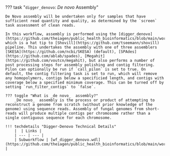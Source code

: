 ??? task "`digger_denovo`: _De novo_ Assembly"

    De Novo assembly will be undertaken only for samples that have sufficient read quantity and quality, as determined by the `screen` task assessment of clean reads. 

    In this workflow, assembly is performed using the [digger_denovo](https://github.com/theiagen/public_health_bioinformatics/blob/main/workflows/utilities/wf_digger_denovo.wdl), which is a hat tip to [Shovill](https://github.com/tseemann/shovill) pipeline. This undertakes the assembly with one of three assemblers [SKESA](https://github.com/ncbi/SKESA) (default), [SPAdes](https://github.com/ablab/spades), [Megahit](https://github.com/voutcn/megahit), but also performs a number of post processing steps for assembly polishing and contig filtering. Pilon can optionally be run if `call_pilon` is set to true. On default, the contig filtering task is set to run, which will remove any homopolymers, contigs below a specificied length, and contigs with coverage below a specified minimum coverage. This can be turned off by setting `run_filter_contigs` to `false`. 

    ??? toggle "What is _de novo_  assembly?"
        _De novo_  assembly is the process or product of attempting to reconstruct a genome from scratch (without prior knowledge of the genome) using sequence reads. Assembly of fungal genomes from short-reads will produce multiple contigs per chromosome rather than a single contiguous sequence for each chromosome.
        
    !!! techdetails "Digger-Denovo Technical Details"
        |  | Links |
        | --- | --- |
        | Subworkflow | [wf_digger_denovo.wdl](https://github.com/theiagen/public_health_bioinformatics/blob/main/workflows/utilities/wf_digger_denovo.wdl) |
